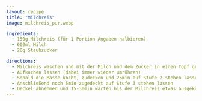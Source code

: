```yaml
---
layout: recipe
title: "Milchreis"
image: milchreis_pur.webp

ingredients:
  - 150g Milchreis (für 1 Portion Angaben halbieren)
  - 600ml Milch
  - 20g Staubzucker

directions:
  - Milchreis waschen und mit der Milch und dem Zucker in einen Topf geben
  - Aufkochen lassen (dabei immer wieder umrühren)
  - Sobald die Masse kocht, zudecken und 25min auf Stufe 2 stehen lassen
  - Anschließend noch 5min zugedeckt auf Stufe 3 stehen lassen
  - Deckel abnehmen und 15-30min warten bis der Milchreis etwas ausgekühlt ist
---
```

